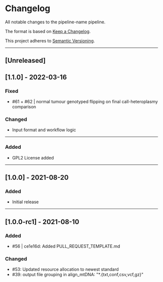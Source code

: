 # Changelog
All notable changes to the pipeline-name pipeline.

The format is based on [Keep a Changelog](https://keepachangelog.com/en/1.0.0/).

This project adheres to [Semantic Versioning](https://semver.org/spec/v2.0.0.html).

---
## [Unreleased]
## [1.1.0] - 2022-03-16
### Fixed
- #61 + #62 | normal tumour genotyped flipping on final call-heteroplasmy comparison

### Changed
- Input format and workflow logic

---
### Added
- GPL2 License added

---
## [1.0.0] - 2021-08-20
### Added
- Initial release

---
## [1.0.0-rc1] - 2021-08-10
### Added
- #56 | ce1e16d: Added PULL_REQUEST_TEMPLATE.md

### Changed
- #53: Updated resource allocation to newest standard
- #39: output file grouping in align_mtDNA: "*.{txt,conf,csv,vcf,gz}"
